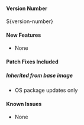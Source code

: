 #### Version Number
${version-number}

#### New Features
 - None

#### Patch Fixes Included

##### Inherited from base image
 - OS package updates only

#### Known Issues
 - None
